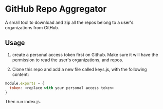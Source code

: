 # GitHub Repo Aggregator

A small tool to download and zip all the repos belong to a user's organizations from GitHub.

## Usage

1. create a personal access token first on Github. Make sure it will have the permission to read the user's organizations, and repos.

2. Clone this repo and add a new file called keys.js, with the following content:

```js
module.exports = {
  token: <replace with your personal access token>
}
```

Then run index.js.